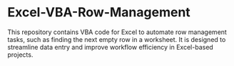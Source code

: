 # Excel-VBA-Row-Management
This repository contains VBA code for Excel to automate row management tasks, such as finding the next empty row in a worksheet. It is designed to streamline data entry and improve workflow efficiency in Excel-based projects.
